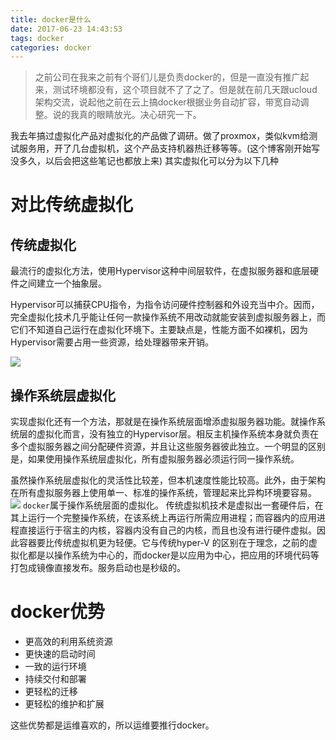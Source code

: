 ```yaml
---
title: docker是什么
date: 2017-06-23 14:43:53
tags: docker
categories: docker
---
```


>之前公司在我来之前有个哥们儿是负责docker的，但是一直没有推广起来，测试环境都没有，这个项目就不了了之了。但是就在前几天跟ucloud架构交流，说起他之前在云上搞docker根据业务自动扩容，带宽自动调整。说的我真的眼睛放光。决心研究一下。

我去年搞过虚拟化产品对虚拟化的产品做了调研。做了proxmox，类似kvm给测试服务用，开了几台虚拟机，这个产品支持机器热迁移等等。(这个博客刚开始写没多久，以后会把这些笔记也都放上来)
其实虚拟化可以分为以下几种
# 对比传统虚拟化
## 传统虚拟化

最流行的虚拟化方法，使用Hypervisor这种中间层软件，在虚拟服务器和底层硬件之间建立一个抽象层。

Hypervisor可以捕获CPU指令，为指令访问硬件控制器和外设充当中介。因而，完全虚拟化技术几乎能让任何一款操作系统不用改动就能安装到虚拟服务器上，而它们不知道自己运行在虚拟化环境下。主要缺点是，性能方面不如裸机，因为Hypervisor需要占用一些资源，给处理器带来开销。


![](http://or2jd66dq.bkt.clouddn.com/%E5%B1%8F%E5%B9%95%E5%BF%AB%E7%85%A7%202017-06-23%20%E4%B8%8B%E5%8D%883.34.17.png)

## 操作系统层虚拟化

实现虚拟化还有一个方法，那就是在操作系统层面增添虚拟服务器功能。就操作系统层的虚拟化而言，没有独立的Hypervisor层。相反主机操作系统本身就负责在多个虚拟服务器之间分配硬件资源，并且让这些服务器彼此独立。一个明显的区别是，如果使用操作系统层虚拟化，所有虚拟服务器必须运行同一操作系统。

虽然操作系统层虚拟化的灵活性比较差，但本机速度性能比较高。此外，由于架构在所有虚拟服务器上使用单一、标准的操作系统，管理起来比异构环境要容易。
![](http://or2jd66dq.bkt.clouddn.com/docker%E8%99%9A%E6%8B%9F%E5%8C%96.png)
`docker`属于操作系统层面的虚拟化。
传统虚拟机技术是虚拟出一套硬件后，在其上运行一个完整操作系统，在该系统上再运行所需应用进程；而容器内的应用进程直接运行于宿主的内核，容器内没有自己的内核，而且也没有进行硬件虚拟。因此容器要比传统虚拟机更为轻便。它与传统hyper-V 的区别在于理念，之前的虚拟化都是以操作系统为中心的，而docker是以应用为中心，把应用的环境代码等打包成镜像直接发布。服务启动也是秒级的。


# docker优势

- 更高效的利用系统资源
- 更快速的启动时间
- 一致的运行环境
- 持续交付和部署
- 更轻松的迁移
- 更轻松的维护和扩展

这些优势都是运维喜欢的，所以运维要推行docker。 
